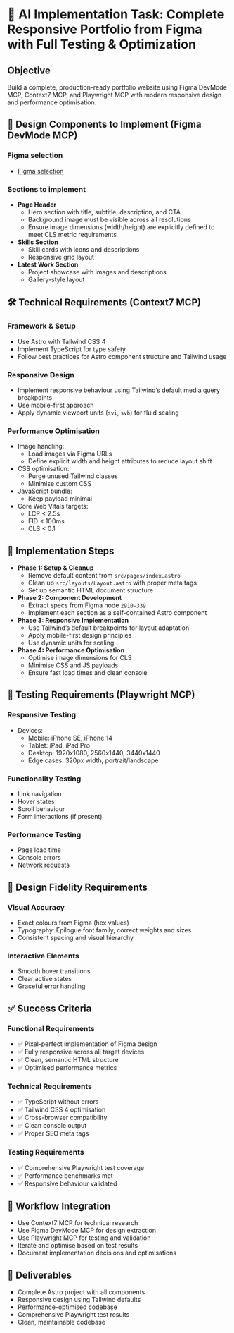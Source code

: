 # 🚀 AI Implementation Task: Complete Responsive Portfolio from Figma with Full Testing & Optimization

## Objective

Build a complete, production-ready portfolio website using Figma DevMode MCP, Context7 MCP, and Playwright MCP with modern responsive design and performance optimisation.

## 🎯 Design Components to Implement (Figma DevMode MCP)

### Figma selection

- [Figma selection](https://www.figma.com/design/GCgi0YtIWzj12XzFVSswRj/Portfolio-template---Edit-this-portfolio-and-export-it-as-HTML---Get-your-portfolio-live-in-no-time--Community-?node-id=2910-339&m=dev)

### Sections to implement

- **Page Header**
  - Hero section with title, subtitle, description, and CTA
  - Background image must be visible across all resolutions
  - Ensure image dimensions (width/height) are explicitly defined to meet CLS metric requirements
- **Skills Section**
  - Skill cards with icons and descriptions
  - Responsive grid layout
- **Latest Work Section**
  - Project showcase with images and descriptions
  - Gallery-style layout

## 🛠️ Technical Requirements (Context7 MCP)

### Framework & Setup

- Use Astro with Tailwind CSS 4
- Implement TypeScript for type safety
- Follow best practices for Astro component structure and Tailwind usage

### Responsive Design

- Implement responsive behaviour using Tailwind’s default media query breakpoints
- Use mobile-first approach
- Apply dynamic viewport units (`svi`, `svb`) for fluid scaling

### Performance Optimisation

- Image handling:
  - Load images via Figma URLs
  - Define explicit width and height attributes to reduce layout shift
- CSS optimisation:
  - Purge unused Tailwind classes
  - Minimise custom CSS
- JavaScript bundle:
  - Keep payload minimal
- Core Web Vitals targets:
  - LCP < 2.5s
  - FID < 100ms
  - CLS < 0.1

## 🔧 Implementation Steps

- **Phase 1: Setup & Cleanup**
  - Remove default content from `src/pages/index.astro`
  - Clean up `src/layouts/Layout.astro` with proper meta tags
  - Set up semantic HTML document structure
- **Phase 2: Component Development**
  - Extract specs from Figma node `2910-339`
  - Implement each section as a self-contained Astro component
- **Phase 3: Responsive Implementation**
  - Use Tailwind’s default breakpoints for layout adaptation
  - Apply mobile-first design principles
  - Use dynamic units for scaling
- **Phase 4: Performance Optimisation**
  - Optimise image dimensions for CLS
  - Minimise CSS and JS payloads
  - Ensure fast load times and clean console

## 🧪 Testing Requirements (Playwright MCP)

### Responsive Testing

- Devices:
  - Mobile: iPhone SE, iPhone 14
  - Tablet: iPad, iPad Pro
  - Desktop: 1920x1080, 2560x1440, 3440x1440
  - Edge cases: 320px width, portrait/landscape

### Functionality Testing

- Link navigation
- Hover states
- Scroll behaviour
- Form interactions (if present)

### Performance Testing

- Page load time
- Console errors
- Network requests

## 🎨 Design Fidelity Requirements

### Visual Accuracy

- Exact colours from Figma (hex values)
- Typography: Epilogue font family, correct weights and sizes
- Consistent spacing and visual hierarchy

### Interactive Elements

- Smooth hover transitions
- Clear active states
- Graceful error handling

## ✅ Success Criteria

### Functional Requirements

- ✅ Pixel-perfect implementation of Figma design
- ✅ Fully responsive across all target devices
- ✅ Clean, semantic HTML structure
- ✅ Optimised performance metrics

### Technical Requirements

- ✅ TypeScript without errors
- ✅ Tailwind CSS 4 optimisation
- ✅ Cross-browser compatibility
- ✅ Clean console output
- ✅ Proper SEO meta tags

### Testing Requirements

- ✅ Comprehensive Playwright test coverage
- ✅ Performance benchmarks met
- ✅ Responsive behaviour validated

## 🔄 Workflow Integration

- Use Context7 MCP for technical research
- Use Figma DevMode MCP for design extraction
- Use Playwright MCP for testing and validation
- Iterate and optimise based on test results
- Document implementation decisions and optimisations

## 📝 Deliverables

- Complete Astro project with all components
- Responsive design using Tailwind defaults
- Performance-optimised codebase
- Comprehensive Playwright test results
- Clean, maintainable codebase

